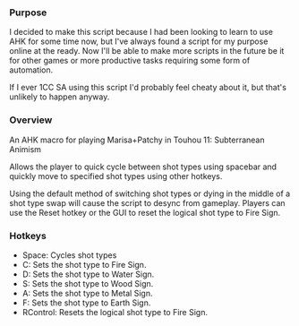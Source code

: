 ### Purpose
I decided to make this script because I had been looking to learn to use AHK for some time now, but I've always found a script for my purpose online at the ready. Now I'll be able to make more scripts in the future be it for other games or more productive tasks requiring some form of automation. 

If I ever 1CC SA using this script I'd probably feel cheaty about it, but that's unlikely to happen anyway.

### Overview
An AHK macro for playing Marisa+Patchy in Touhou 11: Subterranean Animism

Allows the player to quick cycle between shot types using spacebar and quickly move to specified shot types using other hotkeys.

Using the default method of switching shot types or dying in the middle of a shot type swap will cause the script to desync from gameplay. Players can use the Reset hotkey or the GUI to reset the logical shot type to Fire Sign.

### Hotkeys
* Space: Cycles shot types
* C: Sets the shot type to Fire Sign.
* D: Sets the shot type to Water Sign.
* S: Sets the shot type to Wood Sign.
* A: Sets the shot type to Metal Sign.
* F: Sets the shot type to Earth Sign.
* RControl: Resets the logical shot type to Fire Sign.
